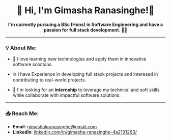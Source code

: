 <div align="center">

# 👋 Hi, I'm Gimasha Ranasinghe!👋 



**I'm currently pursuing a BSc (Hons) in Software Engineering and have a passion for full stack development**. :woman_student:

</div>
<hr>


### 💡 About Me:


- 🔧 I love learning new technologies and apply them in innovative software solutions.
  
- 🌐 I have Experience in developing full stack projects and interesed in contributing to real-world projects.
  
- 🤝 I'm looking for an **internship** to leverage my technical and soft skills while collaborate with impactful software solutions.
<hr>

### 📥 Reach Me:

- **Email**: [gimashakranasinghe@gmail.com](mailto:gimashakranasinghe@gmail.com)
- **LinkedIn**: [linkedin.com/in/gimasha-ranasinghe-4a2191263/](https://www.linkedin.com/in/gimasha-ranasinghe-4a2191263/)



<!---
gimasha-ranasinghe/gimasha-ranasinghe is a ✨ special ✨ repository because its `README.md` (this file) appears on your GitHub profile.
You can click the Preview link to take a look at your changes.
--->
